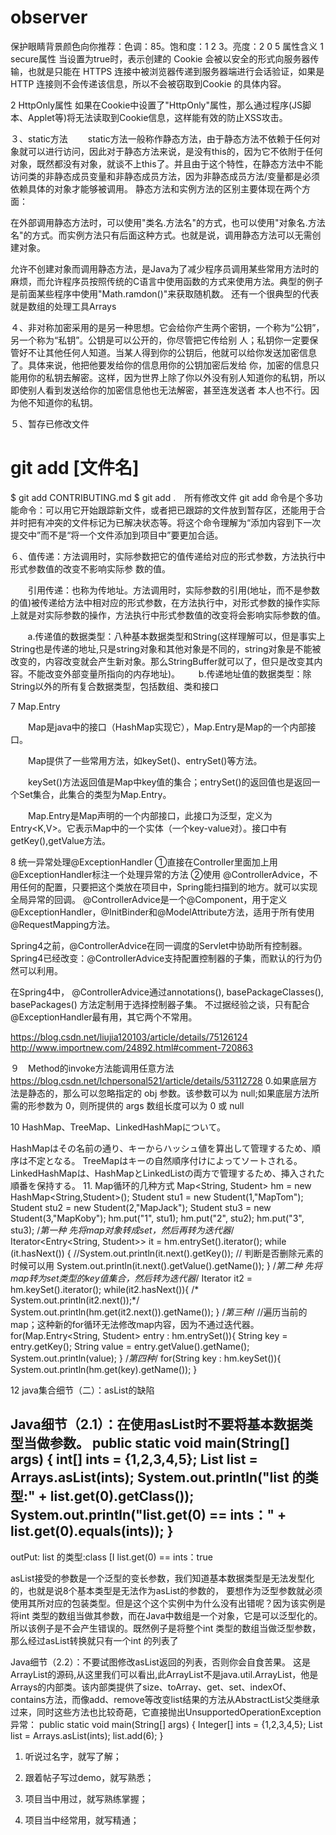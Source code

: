 # observer

保护眼睛背景颜色向你推荐：色调：85。饱和度：1 2 3。亮度：2 0 5 
属性含义
1 secure属性
当设置为true时，表示创建的 Cookie 会被以安全的形式向服务器传输，也就是只能在 HTTPS 连接中被浏览器传递到服务器端进行会话验证，如果是 HTTP 连接则不会传递该信息，所以不会被窃取到Cookie 的具体内容。

2 HttpOnly属性
如果在Cookie中设置了"HttpOnly"属性，那么通过程序(JS脚本、Applet等)将无法读取到Cookie信息，这样能有效的防止XSS攻击。

３、static方法
　　static方法一般称作静态方法，由于静态方法不依赖于任何对象就可以进行访问，因此对于静态方法来说，是没有this的，因为它不依附于任何对象，既然都没有对象，就谈不上this了。并且由于这个特性，在静态方法中不能访问类的非静态成员变量和非静态成员方法，因为非静态成员方法/变量都是必须依赖具体的对象才能够被调用。
静态方法和实例方法的区别主要体现在两个方面：
 
在外部调用静态方法时，可以使用"类名.方法名"的方式，也可以使用"对象名.方法名"的方式。而实例方法只有后面这种方式。也就是说，调用静态方法可以无需创建对象。

允许不创建对象而调用静态方法，是Java为了减少程序员调用某些常用方法时的麻烦，而允许程序员按照传统的C语言中使用函数的方式来使用方法。典型的例子是前面某些程序中使用"Math.ramdon()"来获取随机数。
还有一个很典型的代表就是数组的处理工具Arrays


４、非对称加密采用的是另一种思想。它会给你产生两个密钥，一个称为“公钥”，另一个称为“私钥”。公钥是可以公开的，你尽管把它传给别 人；私钥你一定要保管好不让其他任何人知道。当某人得到你的公钥后，他就可以给你发送加密信息了。具体来说，他把他要发给你的信息用你的公钥加密后发给 你，加密的信息只能用你的私钥去解密。这样，因为世界上除了你以外没有别人知道你的私钥，所以即使别人看到发送给你的加密信息他也无法解密，甚至连发送者 本人也不行。因为他不知道你的私钥。

５、暂存已修改文件
# git add [文件名]
$ git add CONTRIBUTING.md
$ git add .　所有修改文件
git add 命令是个多功能命令：可以用它开始跟踪新文件，或者把已跟踪的文件放到暂存区，还能用于合并时把有冲突的文件标记为已解决状态等。将这个命令理解为“添加内容到下一次提交中”而不是“将一个文件添加到项目中”要更加合适。

６、值传递：方法调用时，实际参数把它的值传递给对应的形式参数，方法执行中形式参数值的改变不影响实际参 数的值。

　　引用传递：也称为传地址。方法调用时，实际参数的引用(地址，而不是参数的值)被传递给方法中相对应的形式参数，在方法执行中，对形式参数的操作实际上就是对实际参数的操作，方法执行中形式参数值的改变将会影响实际参数的值。

       a.传递值的数据类型：八种基本数据类型和String(这样理解可以，但是事实上String也是传递的地址,只是string对象和其他对象是不同的，string对象是不能被改变的，内容改变就会产生新对象。那么StringBuffer就可以了，但只是改变其内容。不能改变外部变量所指向的内存地址)。
　   b.传递地址值的数据类型：除String以外的所有复合数据类型，包括数组、类和接口 

7 Map.Entry

　　Map是java中的接口（HashMap实现它），Map.Entry是Map的一个内部接口。

　　Map提供了一些常用方法，如keySet()、entrySet()等方法。

　　keySet()方法返回值是Map中key值的集合；entrySet()的返回值也是返回一个Set集合，此集合的类型为Map.Entry。

　　Map.Entry是Map声明的一个内部接口，此接口为泛型，定义为Entry<K,V>。它表示Map中的一个实体（一个key-value对）。接口中有getKey(),getValue方法。

8 统一异常处理@ExceptionHandler
①直接在Controller里面加上用@ExceptionHandler标注一个处理异常的方法
②使用 @ControllerAdvice，不用任何的配置，只要把这个类放在项目中，Spring能扫描到的地方。就可以实现全局异常的回调。
@ControllerAdvice是一个@Component，用于定义@ExceptionHandler，@InitBinder和@ModelAttribute方法，适用于所有使用@RequestMapping方法。

Spring4之前，@ControllerAdvice在同一调度的Servlet中协助所有控制器。Spring4已经改变：@ControllerAdvice支持配置控制器的子集，而默认的行为仍然可以利用。

在Spring4中， @ControllerAdvice通过annotations(), basePackageClasses(), basePackages() 方法定制用于选择控制器子集。
不过据经验之谈，只有配合@ExceptionHandler最有用，其它两个不常用。

https://blog.csdn.net/liujia120103/article/details/75126124
http://www.importnew.com/24892.html#comment-720863

９　Method的invoke方法能调用任意方法
https://blog.csdn.net/lchpersonal521/article/details/53112728
0.如果底层方法是静态的，那么可以忽略指定的 obj 参数。该参数可以为 null;如果底层方法所需的形参数为 0，则所提供的 args 数组长度可以为 0 或 null

10
HashMap、TreeMap、LinkedHashMapについて。

HashMapはその名前の通り、キーからハッシュ値を算出して管理するため、順序は不定となる。
TreeMapはキーの自然順序付けによってソートされる。
LinkedHashMapは、HashMapとLinkedListの両方で管理するため、挿入された順番を保持する。
11. Map循环的几种方式
 Map<String, Student> hm = new HashMap<String,Student>();
        Student stu1 = new Student(1,"MapTom");
        Student stu2 = new Student(2,"MapJack");
        Student stu3 = new Student(3,"MapKoby");
        hm.put("1", stu1);
        hm.put("2", stu2);
        hm.put("3", stu3);
        /*第一种  先将map对象转成set，然后再转为迭代器*/
        Iterator<Entry<String, Student>> it = hm.entrySet().iterator();
        while (it.hasNext()) {
            //System.out.println(it.next().getKey());
           // 判断是否删除元素的时候可以用
            System.out.println(it.next().getValue().getName());
        }
        /*第二种 先将map转为set类型的key值集合，然后转为迭代器*/
        Iterator<String> it2 = hm.keySet().iterator();
        while(it2.hasNext()){
        /*  System.out.println(it2.next());*/
            System.out.println(hm.get(it2.next()).getName());
        }
        /*第三种*/
  //遍历当前的map；这种新的for循环无法修改map内容，因为不通过迭代器。 
        for(Map.Entry<String, Student> entry : hm.entrySet()){
            String key = entry.getKey();
            String value = entry.getValue().getName();
            System.out.println(value);
        }
        /*第四种*/
        for(String key : hm.keySet()){
            System.out.println(hm.get(key).getName());
        }

12      java集合细节（二）：asList的缺陷

  Java细节（2.1）：在使用asList时不要将基本数据类型当做参数。
  public static void main(String[] args) {
    int[] ints = {1,2,3,4,5};
    List list = Arrays.asList(ints);
    System.out.println("list 的类型:" + list.get(0).getClass());
    System.out.println("list.get(0) == ints：" + list.get(0).equals(ints));
  }
--------------------------------------------
  outPut:
  list 的类型:class [I
  list.get(0) == ints：true

  asList接受的参数是一个泛型的变长参数，我们知道基本数据类型是无法发型化的，也就是说8个基本类型是无法作为asList的参数的， 要想作为泛型参数就必须使用其所对应的包装类型。但是这个这个实例中为什么没有出错呢？因为该实例是将int 类型的数组当做其参数，而在Java中数组是一个对象，它是可以泛型化的。所以该例子是不会产生错误的。既然例子是将整个int 类型的数组当做泛型参数，那么经过asList转换就只有一个int 的列表了

  Java细节（2.2）：不要试图修改asList返回的列表，否则你会自食苦果。
    这是ArrayList的源码,从这里我们可以看出,此ArrayList不是java.util.ArrayList，他是Arrays的内部类。该内部类提供了size、toArray、get、set、indexOf、contains方法，而像add、remove等改变list结果的方法从AbstractList父类继承过来，同时这些方法也比较奇葩，它直接抛出UnsupportedOperationException异常：
  public static void main(String[] args) {
          Integer[] ints = {1,2,3,4,5};
          List list = Arrays.asList(ints);
          list.add(6);
      }

  1. 听说过名字，就写了解；

  2. 跟着帖子写过demo，就写熟悉；

  3. 项目当中用过，就写熟练掌握；

  4. 项目当中经常用，就写精通；
